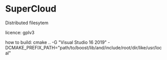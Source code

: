 # SuperCloud

Distributed filesytem

licence: gplv3


how to build:
cmake .. -G "Visual Studio 16 2019" -DCMAKE_PREFIX_PATH="path/to/boost/lib/and/include/root/dir/like/usr/local"
